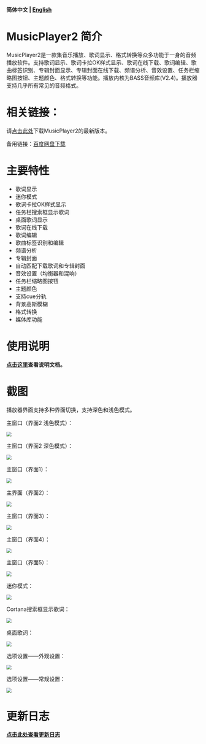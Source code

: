 **简体中文 | [English](https://github.com/zhongyang219/MusicPlayer2/blob/master/README_en-us.md)**<br>

# MusicPlayer2 简介

MusicPlayer2是一款集音乐播放、歌词显示、格式转换等众多功能于一身的音频播放软件。支持歌词显示、歌词卡拉OK样式显示、歌词在线下载、歌词编辑、歌曲标签识别、专辑封面显示、专辑封面在线下载、频谱分析、音效设置、任务栏缩略图按钮、主题颜色、格式转换等功能。播放内核为BASS音频库(V2.4)。播放器支持几乎所有常见的音频格式。

# 相关链接：

请[点击此处](https://github.com/zhongyang219/MusicPlayer2/releases)下载MusicPlayer2的最新版本。

备用链接：[百度网盘下载](https://pan.baidu.com/s/1i5QNwFF)

# 主要特性

* 歌词显示
* 迷你模式
* 歌词卡拉OK样式显示
* 任务栏搜索框显示歌词
* 桌面歌词显示
* 歌词在线下载
* 歌词编辑
* 歌曲标签识别和编辑
* 频谱分析
* 专辑封面
* 自动匹配下载歌词和专辑封面
* 音效设置（均衡器和混响）
* 任务栏缩略图按钮
* 主题颜色
* 支持cue分轨
* 背景高斯模糊
* 格式转换
* 媒体库功能

# 使用说明

**[点击这里](https://github.com/zhongyang219/MusicPlayer2/wiki)查看说明文档。**

# 截图

播放器界面支持多种界面切换，支持深色和浅色模式。

主窗口（界面2 浅色模式）：

<img src="Screenshots/Main_window.png" style="zoom:80%;" />

主窗口（界面2 深色模式）：

<img src="Screenshots/Main_window2.png" style="zoom:80%;" />

主窗口（界面1）：

<img src="Screenshots/main_window_ui1.png" style="zoom:80%;" />

主界面（界面2）：

<img src="Screenshots/main_window_ui2.png" style="zoom:80%;" />

主窗口（界面3）：

<img src="Screenshots/main_window_ui3.png" style="zoom:80%;" />

主窗口（界面4）：

<img src="Screenshots/main_window_ui4.png" style="zoom:80%;" />

主窗口（界面5）：

<img src="Screenshots/main_window_ui5.png" style="zoom:80%;" />

迷你模式：

<img src="Screenshots/Mini_mode.png" style="zoom:80%;" />

Cortana搜索框显示歌词：

<img src="Screenshots/Cortana_lyric.png" style="zoom:80%;" />

桌面歌词：

<img src="Screenshots/desktop_lyric.jpg" style="zoom:80%;" />

选项设置——外观设置：

<img src="Screenshots/options.png" style="zoom:80%;" />

选项设置——常规设置：

<img src="Screenshots/options2.png" style="zoom:80%;" />

# 更新日志

**[点击此处查看更新日志](https://github.com/zhongyang219/MusicPlayer2/blob/master/Documents/update_log.md)**
<br>



